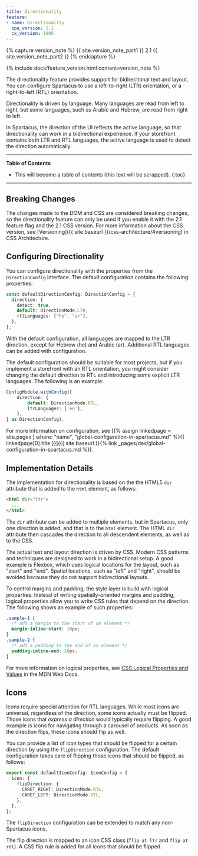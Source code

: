 ```yaml
---
title: Directionality
feature:
- name: Directionality
  spa_version: 2.1
  cx_version: 1905
---
```


{% capture version_note %}
{{ site.version_note_part1 }} 2.1 {{ site.version_note_part2 }}
{% endcapture %}

{% include docs/feature_version.html content=version_note %}

The directionality feature provides support for bidirectional text and layout. You can configure Spartacus to use a left-to-right (LTR) orientation, or a right-to-left (RTL) orientation.

Directionality is driven by language. Many languages are read from left to right, but some languages, such as Arabic and Hebrew, are read from right to left.

In Spartacus, the direction of the UI reflects the active language, so that directionality can work in a bidirectional experience. If your storefront contains both LTR and RTL languages, the active language is used to detect the direction automatically.

***

**Table of Contents**

- This will become a table of contents (this text will be scrapped).
{:toc}

***

## Breaking Changes

The changes made to the DOM and CSS are considered breaking changes, so the directionality feature can only be used if you enable it with the 2.1 feature flag and the 2.1 CSS version. For more information about the CSS version, see [Versioning]({{ site.baseurl }}/css-architecture/#versioning) in CSS Architecture.

## Configuring Directionality

You can configure directionality with the properties from the `DirectionConfig` interface. The default configuration contains the following properties:

```typescript
const defaultDirectionConfig: DirectionConfig = {
  direction: {
    detect: true,
    default: DirectionMode.LTR,
    rtlLanguages: ["he", "ar"],
  },
};
```

With the default configuration, all languages are mapped to the LTR direction, except for Hebrew (he) and Arabic (ar). Additional RTL languages can be added with configuration.

The default configuration should be suitable for most projects, but if you implement a storefront with an RTL orientation, you might consider changing the default direction to RTL and introducing some explicit LTR languages. The following is an example:

```typescript
ConfigModule.withConfig({
    direction: {
        default: DirectionMode.RTL,
        ltrLanguages: ['en'],
    },
} as DirectionConfig),
```

For more information on configuration, see [{% assign linkedpage = site.pages | where: "name", "global-configuration-in-spartacus.md" %}{{ linkedpage[0].title }}]({{ site.baseurl }}{% link _pages/dev/global-configuration-in-spartacus.md %}).

## Implementation Details

The implementation for directionality is based on the the HTML5 `dir` attribute that is added to the `html` element, as follows:

```html
<html dir="ltr">
  ...
</html>
```

The `dir` attribute can be added to multiple elements, but in Spartacus, only one direction is added, and that is to the `html` element. The HTML `dir` attribute then cascades the direction to all descendent elements, as well as to the CSS.

The actual text and layout direction is driven by CSS. Modern CSS patterns and techniques are designed to work in a bidirectional setup. A good example is Flexbox, which uses logical locations for the layout, such as "start" and "end". Spatial locations, such as "left" and "right", should be avoided because they do not support bidirectional layouts.

To control margins and padding, the style layer is build with logical properties. Instead of writing spatially-oriented margins and padding, logical properties allow you to write CSS rules that depend on the direction. The following shows an example of such properties:

```css
.sample-1 {
  /* add a margin to the start of an element */
  margin-inline-start: 10px;
}
.sample-2 {
  /* add a padding to the end of an element */
  padding-inline-end: 10px;
}
```

For more information on logical properties, see [CSS Logical Properties and Values](https://developer.mozilla.org/en-US/docs/Web/CSS/CSS_Logical_Properties) in the MDN Web Docs.

## Icons

Icons require special attention for RTL languages. While most icons are universal, regardless of the direction, some icons actually must be flipped. Those icons that _express a direction_ would typically require flipping. A good example is icons for navigating through a carousel of products. As soon as the direction flips, these icons should flip as well.

You can provide a list of icon types that should be flipped for a certain direction by using the `flipDirection` configuration. The default configuration takes care of flipping those icons that should be flipped, as follows:

```typescript
export const defaultIconConfig: IconConfig = {
  icon: {
    flipDirection: {
      CARET_RIGHT: DirectionMode.RTL,
      CARET_LEFT: DirectionMode.RTL,
    },
  },
};
```

The `flipDirection` configuration can be extended to match any non-Spartacus icons.

The flip direction is mapped to an icon CSS class (`flip-at-ltr` and `flip-at-rtl`). A CSS flip rule is added for all icons that should be flipped.
